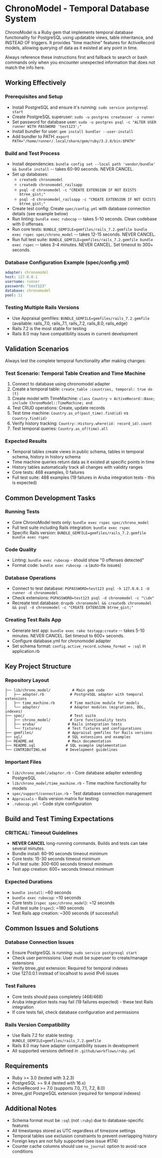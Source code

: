 # ChronoModel - Temporal Database System

ChronoModel is a Ruby gem that implements temporal database functionality for PostgreSQL using updatable views, table inheritance, and INSTEAD OF triggers. It provides "time machine" features for ActiveRecord models, allowing querying of data as it existed at any point in time.

Always reference these instructions first and fallback to search or bash commands only when you encounter unexpected information that does not match the info here.

## Working Effectively

### Prerequisites and Setup
- Install PostgreSQL and ensure it's running: `sudo service postgresql start`
- Create PostgreSQL superuser: `sudo -u postgres createuser -s runner`
- Set password for database user: `sudo -u postgres psql -c "ALTER USER runner WITH PASSWORD 'test123';"`
- Install bundler for user: `gem install bundler --user-install`
- Add bundler to PATH: `export PATH="/home/runner/.local/share/gem/ruby/3.2.0/bin:$PATH"`

### Build and Test Process
- Install dependencies: `bundle config set --local path 'vendor/bundle' && bundle install` -- takes 60-90 seconds. NEVER CANCEL.
- Set up databases:
  - `createdb chronomodel`
  - `createdb chronomodel_railsapp`
  - `psql -d chronomodel -c "CREATE EXTENSION IF NOT EXISTS btree_gist;"`
  - `psql -d chronomodel_railsapp -c "CREATE EXTENSION IF NOT EXISTS btree_gist;"`
- Create test config: Create `spec/config.yml` with database connection details (see example below)
- Run linting: `bundle exec rubocop` -- takes 5-10 seconds. Clean codebase with 0 offenses.
- Run core tests: `BUNDLE_GEMFILE=gemfiles/rails_7.2.gemfile bundle exec rspec spec/chrono_model` -- takes 12-15 seconds. NEVER CANCEL.
- Run full test suite: `BUNDLE_GEMFILE=gemfiles/rails_7.2.gemfile bundle exec rspec` -- takes 3-4 minutes. NEVER CANCEL. Set timeout to 300+ seconds.

### Database Configuration Example (spec/config.yml)
```yaml
adapter: chronomodel
host: 127.0.0.1
username: runner
password: "test123"
database: chronomodel
pool: 11
```

### Testing Multiple Rails Versions
- Use Appraisal gemfiles: `BUNDLE_GEMFILE=gemfiles/rails_7.2.gemfile` (available: rails_7.0, rails_7.1, rails_7.2, rails_8.0, rails_edge)
- Rails 7.2 is the most stable for testing
- Rails 8.0 may have compatibility issues in current development

## Validation Scenarios

Always test the complete temporal functionality after making changes:

### Test Scenario: Temporal Table Creation and Time Machine
1. Connect to database using chronomodel adapter
2. Create a temporal table: `create_table :countries, temporal: true do |t|`
3. Create model with TimeMachine: `class Country < ActiveRecord::Base; include ChronoModel::TimeMachine; end`
4. Test CRUD operations: Create, update records
5. Test time machine: `Country.as_of(past_time).find(id)` vs `Country.find(id)`
6. Verify history tracking: `Country::History.where(id: record_id).count`
7. Test temporal queries: `Country.as_of(time).all`

### Expected Results
- Temporal tables create views in public schema, tables in temporal schema, history in history schema
- Time machine queries return data as it existed at specific points in time
- History tables automatically track all changes with validity ranges
- Core tests: 468 examples, 0 failures
- Full test suite: 488 examples (19 failures in Aruba integration tests - this is expected)

## Common Development Tasks

### Running Tests
- Core ChronoModel tests only: `bundle exec rspec spec/chrono_model`
- Full test suite including Rails integration: `bundle exec rspec`
- Specific Rails version: `BUNDLE_GEMFILE=gemfiles/rails_7.2.gemfile bundle exec rspec`

### Code Quality
- Linting: `bundle exec rubocop` - should show "0 offenses detected"
- Format code: `bundle exec rubocop -a` (auto-fix issues)

### Database Operations
- Connect to test database: `PGPASSWORD=test123 psql -h 127.0.0.1 -U runner -d chronomodel`
- Check extensions: `PGPASSWORD=test123 psql -d chronomodel -c "\\dx"`
- Recreate test database: `dropdb chronomodel && createdb chronomodel && psql -d chronomodel -c "CREATE EXTENSION btree_gist;"`

### Creating Test Rails App
- Generate test app: `bundle exec rake testapp:create` -- takes 5-10 minutes. NEVER CANCEL. Set timeout to 600+ seconds.
- Configure database.yml for chronomodel adapter
- Set schema format: `config.active_record.schema_format = :sql` in application.rb

## Key Project Structure

### Repository Layout
```
├── lib/chrono_model/          # Main gem code
│   ├── adapter.rb            # PostgreSQL adapter with temporal extensions
│   ├── time_machine.rb       # Time machine module for models
│   └── adapter/              # Adapter modules (migrations, DDL, indexes)
├── spec/                     # Test suite
│   ├── chrono_model/         # Core functionality tests
│   ├── aruba/               # Rails integration tests
│   └── fixtures/            # Test fixtures and configurations
├── gemfiles/                # Appraisal gemfiles for Rails versions
├── sql/                     # SQL extensions and examples
├── README.md                # Main documentation
├── README.sql              # SQL example implementation
└── CONTRIBUTING.md         # Development guidelines
```

### Important Files
- `lib/chrono_model/adapter.rb` - Core database adapter extending PostgreSQL
- `lib/chrono_model/time_machine.rb` - Time machine functionality for models
- `spec/support/connection.rb` - Test database connection management
- `Appraisals` - Rails version matrix for testing
- `.rubocop.yml` - Code style configuration

## Build and Test Timing Expectations

### CRITICAL: Timeout Guidelines
- **NEVER CANCEL** long-running commands. Builds and tests can take several minutes.
- Bundle install: 60-90 seconds timeout minimum
- Core tests: 15-30 seconds timeout minimum  
- Full test suite: 300-600 seconds timeout minimum
- Test app creation: 600+ seconds timeout minimum

### Expected Durations
- `bundle install`: ~60 seconds
- `bundle exec rubocop`: ~10 seconds
- Core tests (`rspec spec/chrono_model`): ~12 seconds
- Full test suite (`rspec`): ~180 seconds
- Test Rails app creation: ~300 seconds (if successful)

## Common Issues and Solutions

### Database Connection Issues
- Ensure PostgreSQL is running: `sudo service postgresql start`
- Check user permissions: User must be superuser to create/manage extensions
- Verify btree_gist extension: Required for temporal indexes
- Use 127.0.0.1 instead of localhost to avoid IPv6 issues

### Test Failures
- Core tests should pass completely (468/468)
- Aruba integration tests may fail (19 failures expected) - these test Rails integration
- If core tests fail, check database configuration and permissions

### Rails Version Compatibility
- Use Rails 7.2 for stable testing: `BUNDLE_GEMFILE=gemfiles/rails_7.2.gemfile`
- Rails 8.0 may have adapter compatibility issues in development
- All supported versions defined in `.github/workflows/ruby.yml`

## Requirements
- Ruby >= 3.0 (tested with 3.2.3)
- PostgreSQL >= 9.4 (tested with 16.x) 
- ActiveRecord >= 7.0 (supports 7.0, 7.1, 7.2, 8.0)
- btree_gist PostgreSQL extension (required for temporal indexes)

## Additional Notes
- Schema format must be `:sql` (not `:ruby`) due to database-specific features
- All timestamps stored as UTC regardless of timezone settings
- Temporal tables use exclusion constraints to prevent overlapping history
- Foreign keys are not fully supported (see issue #174)
- Counter cache columns should use `no_journal` option to avoid race conditions